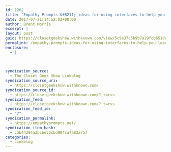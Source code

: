```yaml
---
id: 1262
title: 'Empathy Prompts &#8211; ideas for using interfaces to help you learn how ppl with different conditions experience your UX'
date: 2017-07-21T14:52:02+00:00
author: Brent Morris
excerpt: |
layout: post
guid: https://closetgeekshow.withknown.com/view/5c9a37c5b9b7a29fcb651de2a596d863
permalink: /empathy-prompts-ideas-for-using-interfaces-to-help-you-learn-how-ppl-with-different-conditions-experience-your-ux/
enclosure:
  - |
    
    
    
syndication_source:
  - The Closet Geek Show Linkblog
syndication_source_uri:
  - https://closetgeekshow.withknown.com/
syndication_source_id:
  - https://closetgeekshow.withknown.com/?_t=rss
syndication_feed:
  - https://closetgeekshow.withknown.com/?_t=rss
syndication_feed_id:
  - "7"
syndication_permalink:
  - https://empathyprompts.net/
syndication_item_hash:
  - c5b44294a3bcbe55cbd994ca7a83a757
categories:
  - Linkblog
---
```

<div class="known-bookmark">
</div>